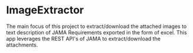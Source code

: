 # ImageExtractor

The main focus of this project to extract/download the attached images to text description of JAMA Requirements exported in the form of excel. This app leverages the REST API's of JAMA to extract/download the attachments.
